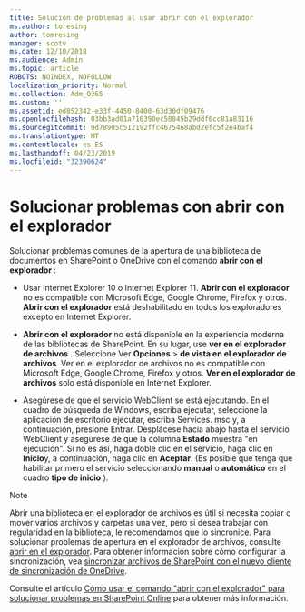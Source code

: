 ```yaml
---
title: Solución de problemas al usar abrir con el explorador
ms.author: toresing
author: tomresing
manager: scotv
ms.date: 12/10/2018
ms.audience: Admin
ms.topic: article
ROBOTS: NOINDEX, NOFOLLOW
localization_priority: Normal
ms.collection: Adm_O365
ms.custom: ''
ms.assetid: ed852342-e33f-4450-8400-63d30df09476
ms.openlocfilehash: 03bb3ad01a716390ec50845b29ddf6cc81a83116
ms.sourcegitcommit: 9d78905c512192ffc4675468abd2efc5f2e4baf4
ms.translationtype: MT
ms.contentlocale: es-ES
ms.lasthandoff: 04/23/2019
ms.locfileid: "32390624"
---
```

# <a name="fix-problems-with-open-with-explorer"></a>Solucionar problemas con abrir con el explorador

Solucionar problemas comunes de la apertura de una biblioteca de documentos en SharePoint o OneDrive con el comando **abrir con el explorador** : 
  
- Usar Internet Explorer 10 o Internet Explorer 11. **Abrir con el explorador** no es compatible con Microsoft Edge, Google Chrome, Firefox y otros. **Abrir con el explorador** está deshabilitado en todos los exploradores excepto en Internet Explorer. 
    
- **Abrir con el explorador** no está disponible en la experiencia moderna de las bibliotecas de SharePoint. En su lugar, use **ver en el explorador de archivos** . Seleccione Ver **Opciones** \> **de vista en el explorador de archivos**. Ver en el explorador de archivos no es compatible con Microsoft Edge, Google Chrome, Firefox y otros. **Ver en el explorador de archivos** solo está disponible en Internet Explorer. 
    
- Asegúrese de que el servicio WebClient se está ejecutando. En el cuadro de búsqueda de Windows, escriba ejecutar, seleccione la aplicación de escritorio ejecutar, escriba Services. msc y, a continuación, presione Entrar. Desplácese hacia abajo hasta el servicio WebClient y asegúrese de que la columna **Estado** muestra "en ejecución". Si no es así, haga doble clic en el servicio, haga clic en **Inicio**y, a continuación, haga clic en **Aceptar**. (Es posible que tenga que habilitar primero el servicio seleccionando **manual** o **automático** en el cuadro **tipo de inicio** ). 
    
> [!NOTE]
> Abrir una biblioteca en el explorador de archivos es útil si necesita copiar o mover varios archivos y carpetas una vez, pero si desea trabajar con regularidad en la biblioteca, le recomendamos que lo sincronice. Para solucionar problemas de apertura en el explorador de archivos, consulte [abrir en el explorador](https://go.microsoft.com/fwlink/?linkid=871665). Para obtener información sobre cómo configurar la sincronización, vea [sincronizar archivos de SharePoint con el nuevo cliente de sincronización de OneDrive](https://go.microsoft.com/fwlink/?linkid=871666).
  
Consulte el artículo [Cómo usar el comando "abrir con el explorador" para solucionar problemas en SharePoint Online](https://support.office.com/article/How-to-use-the-Open-with-Explorer-command-to-troubleshoot-issues-in-SharePoint-Online-87155331-0c92-4224-a4c1-da5c21c4ade4) para obtener más información. 
  

